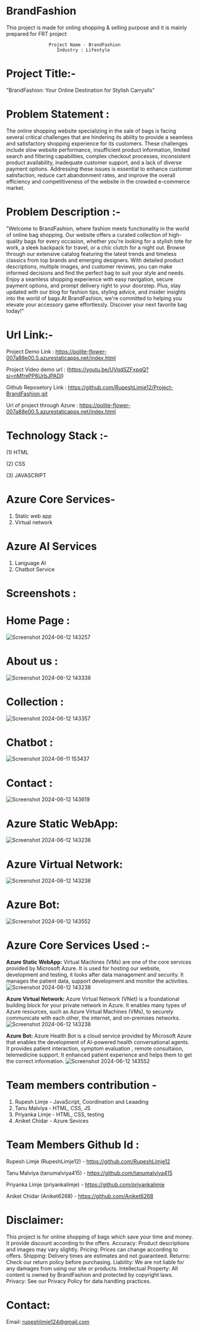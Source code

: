 # BrandFashion
This project is made for onling shopping & selling purpose and it is mainly prepared for FRT project  
               
                    Project Name - BrandFashion
                       Industry : Lifestyle


# Project Title:-
  "BrandFashion: Your Online Destination for Stylish Carryalls"


# Problem Statement :
The online shopping website specializing in the sale of bags is facing several critical challenges that are hindering its ability to provide a seamless and satisfactory shopping experience for its customers. These challenges include slow website performance, insufficient product information, limited search and filtering capabilities, complex checkout processes, inconsistent product availability, inadequate customer support, and a lack of diverse payment options. Addressing these issues is essential to enhance customer satisfaction, reduce cart abandonment rates, and improve the overall efficiency and competitiveness of the website in the crowded e-commerce market.

# Problem Description :- 
 "Welcome to BrandFashion, where fashion meets functionality in the world of online bag shopping. Our website offers a curated collection of high-quality bags for every occasion, whether you're looking for a stylish tote for work, a sleek backpack for travel, or a chic clutch for a night out. Browse through our extensive catalog featuring the latest trends and timeless classics from top brands and emerging designers. With detailed product descriptions, multiple images, and customer reviews, you can make informed decisions and find the perfect bag to suit your style and needs.
Enjoy a seamless shopping experience with easy navigation, secure payment options, and prompt delivery right to your doorstep. Plus, stay updated with our blog for fashion tips, styling advice, and insider insights into the world of bags.At BrandFashion, we're committed to helping you elevate your accessory game effortlessly. Discover your next favorite bag today!" 

# Url Link:- 
Project Demo Link : https://polite-flower-007a88e00.5.azurestaticapps.net/index.html

Project Video demo url : (https://youtu.be/UVqdSZFxpqQ?si=nMfrePP6UrbJPADI)

Github Reposetory Link : https://github.com/RupeshLimje12/Project-BrandFashion.git

Url of project through Azure : https://polite-flower-007a88e00.5.azurestaticapps.net/index.html


# Technology Stack :- 
(1) HTML

(2) CSS 

(3) JAVASCRIPT

# Azure Core Services-
1. Static web app
2. Virtual network

# Azure AI Services
1. Language AI
2. Chatbot Service 

# Screenshots :
 # Home Page :
![Screenshot 2024-06-12 143257](https://github.com/RupeshLimje12/Project-BrandFashion/assets/172354061/75d669d9-8bdf-45f1-bd1c-b343c9c5f68e)


# About us :
![Screenshot 2024-06-12 143336](https://github.com/RupeshLimje12/Project-BrandFashion/assets/172354061/0641a750-f5c9-4935-8123-a6fc03255e4f)


# Collection :
![Screenshot 2024-06-12 143357](https://github.com/RupeshLimje12/Project-BrandFashion/assets/172354061/c082d34c-77d0-49b4-b0a9-34678d757ce7)


# Chatbot :
![Screenshot 2024-06-11 153437](https://github.com/RupeshLimje12/Project-BrandFashion/assets/172354061/853c51c5-7ad0-4b56-932c-63ccb9a8302d)

# Contact : 
![Screenshot 2024-06-12 143619](https://github.com/RupeshLimje12/Project-BrandFashion/assets/172354061/0a6b904f-8df3-4c3f-9b0c-fba04ef83800)


# Azure Static WebApp:
![Screenshot 2024-06-12 143238](https://github.com/RupeshLimje12/Project-BrandFashion/assets/172354061/9dffc484-a510-4f71-857a-739a22e99ae8)

# Azure Virtual Network:
![Screenshot 2024-06-12 143238](https://github.com/RupeshLimje12/Project-BrandFashion/assets/172354061/43ebf868-bbec-4170-bd01-2ca8a593f9ce)

# Azure Bot:
![Screenshot 2024-06-12 143552](https://github.com/RupeshLimje12/Project-BrandFashion/assets/172354061/3904b9e8-50e8-4030-a69d-dc76add749d5)
 

# Azure Core Services Used :-

**Azure Static WebApp:**
Virtual Machines (VMs) are one of the core services provided by Microsoft Azure. It is used for hosting our website, development and testing, it looks after data management and security. It manages the patient data, support development and monitor the activities.
![Screenshot 2024-06-12 143238](https://github.com/RupeshLimje12/Project-BrandFashion/assets/172354061/9dffc484-a510-4f71-857a-739a22e99ae8)


**Azure Virtual Network:**
Azure Virtual Network (VNet) is a foundational building block for your private network in Azure. It enables many types of Azure resources, such as Azure Virtual Machines (VMs), to securely communicate with each other, the internet, and on-premises networks.
![Screenshot 2024-06-12 143238](https://github.com/RupeshLimje12/Project-BrandFashion/assets/172354061/43ebf868-bbec-4170-bd01-2ca8a593f9ce)


**Azure Bot:**
Azure Health Bot is a cloud service provided by Microsoft Azure that enables the development of AI-powered health conversational agents. It provides patient interaction, symptom evaluation , remote consultaion, telemedicine support. It enhanced patient experience and helps them to get the correct information.
![Screenshot 2024-06-12 143552](https://github.com/RupeshLimje12/Project-BrandFashion/assets/172354061/3904b9e8-50e8-4030-a69d-dc76add749d5)
 


# Team members contribution -
 1. Rupesh Limje - JavaScript, Coordination and Leaading 
 2. Tanu Malviya - HTML, CSS, JS
 3. Priyanka Limje - HTML, CSS, testing
 4. Aniket Chidar - Azure Sevices


# Team Members Github Id :

Rupesh Limje (RupeshLimje12) - https://github.com/RupeshLimje12

Tanu Malviya (tanumalviya415) - https://github.com/tanumalviya415

Priyanka Limje (priyankalimje) - https://github.com/priyankalimje

Aniket Chidar (Aniket6268) - https://github.com/Aniket6268

# Disclaimer:
This project is for online shopping of bags which save your time and money. It provide discount according to the offers.
Accuracy: Product descriptions and images may vary slightly.
Pricing: Prices can change according to offers.
Shipping: Delivery times are estimates and not guaranteed.
Returns: Check our return policy before purchasing.
Liability: We are not liable for any damages from using our site or products.
Intellectual Property: All content is owned by BrandFashion and protected by copyright laws.
Privacy: See our Privacy Policy for data handling practices.

# Contact:
Email: rupeshlimje124@gmail.com
